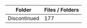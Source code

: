 | Folder       |   Files / Folders |
|--------------|-------------------|
| Discontinued |               177 |